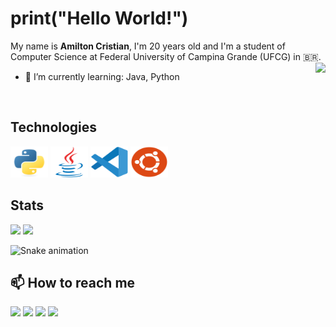 <!---
comments
--->


# print("Hello World!")
My name is **Amilton Cristian**, I'm 20 years old and I'm a student of Computer Science at Federal University of Campina Grande (UFCG) in :brazil:.
<img align=right height=120 src="https://media.tumblr.com/tumblr_lo1h2bCTeV1qhrjqn.gif">
- 🌱 I’m currently learning:
Java, Python
<br>


## Technologies
<div>
  <img alt="Python" height="50" width="60" src="https://raw.githubusercontent.com/devicons/devicon/master/icons/python/python-original.svg">
  <img alt="Java" height="50" width="60" src="https://raw.githubusercontent.com/devicons/devicon/master/icons/java/java-original.svg">
  <img alt="VSCode" height="50" width="60" src="https://raw.githubusercontent.com/devicons/devicon/master/icons/vscode/vscode-original.svg">
  <img alt="Ubuntu" height="50" width="60" src="https://raw.githubusercontent.com/devicons/devicon/master/icons/ubuntu/ubuntu-plain.svg">
</div>


## Stats
<div>
  <img height="170" src="https://github-readme-stats.vercel.app/api?username=AmiltonCristian&show_icons=true&theme=radical&hide_border=true" />
  <img height="170" src="https://github-readme-stats.vercel.app/api/top-langs/?username=AmiltonCristian&layout=compact&theme=radical&hide_border=true" />
</div>

![Snake animation](https://github.com/AmiltonCristian/AmiltonCristian/blob/output/github-contribution-grid-snake.svg)


## 📫 How to reach me
[![](https://img.shields.io/badge/-LinkedIn-blue?style=flat&logo=Linkedin&logoColor=white)](https://www.linkedin.com/in/amilton-cabral/)
[![](https://img.shields.io/github/followers/AmiltonCristian?label=follow&style=social)](https://github.com/AmiltonCristian)
[![](https://img.shields.io/badge/-Instagram-c13584?style=flat&labelColor=c13584&logo=instagram&logoColor=white)](https://www.instagram.com/amilton.cristian/)
[![](https://img.shields.io/badge/-Gmail-c14438?style=flat&logo=Gmail&logoColor=white)](mailto:amiltoncristian9@gmail.com)
